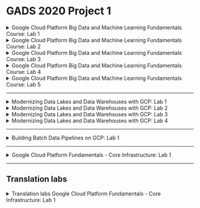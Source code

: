 # GADS 2020 Project 1


<details>
  
  <summary>Google Cloud Platform Big Data and Machine Learning Fundamentals Course: Lab 1</summary>
  
  ![Google Cloud Platform Big Data and Machine Learning Fundamentals Course: Lab 1](./img/BigDataMLFund01.png)

</details>


<details>
  
  <summary>Google Cloud Platform Big Data and Machine Learning Fundamentals Course: Lab 2</summary>
  
  ![Google Cloud Platform Big Data and Machine Learning Fundamentals Course: Lab 2](./img/BigDataMLFund02.png)

</details>


<details>
  
  <summary>Google Cloud Platform Big Data and Machine Learning Fundamentals Course: Lab 3</summary>
  
  ![Google Cloud Platform Big Data and Machine Learning Fundamentals Course: Lab 3](./img/BigDataMLFund03.png)

</details>


<details>
  
  <summary>Google Cloud Platform Big Data and Machine Learning Fundamentals Course: Lab 4</summary>
  
  ![Google Cloud Platform Big Data and Machine Learning Fundamentals Course: Lab 4](./img/BigDataMLFund04.png)

</details>


<details>
  
  <summary>Google Cloud Platform Big Data and Machine Learning Fundamentals Course: Lab 5</summary>
  
  ![Google Cloud Platform Big Data and Machine Learning Fundamentals Course: Lab 5](./img/BigDataMLFund05.png)

</details>


------


<details>
  
  <summary>Modernizing Data Lakes and Data Warehouses with GCP: Lab 1</summary>
  
  ![Modernizing Data Lakes and Data Warehouses with GCP: Lab 1](./img/ModernizingDataLakes_and_DataWarehous_withGCP01.png)

</details>


<details>
  
  <summary>Modernizing Data Lakes and Data Warehouses with GCP: Lab 2</summary>
  
  ![Modernizing Data Lakes and Data Warehouses with GCP: Lab 2](./img/ModernizingDataLakes_and_DataWarehous_withGCP02.png)

</details>



<details>
  
  <summary>Modernizing Data Lakes and Data Warehouses with GCP: Lab 3</summary>
  
  ![Modernizing Data Lakes and Data Warehouses with GCP: Lab 3](./img/ModernizingDataLakes_and_DataWarehous_withGCP03.png)

</details>



<details>
  
  <summary>Modernizing Data Lakes and Data Warehouses with GCP: Lab 4</summary>
  
  ![Modernizing Data Lakes and Data Warehouses with GCP: Lab 4](./img/ModernizingDataLakes_and_DataWarehous_withGCP04.png)

</details>


------


<details>
  
  <summary>Building Batch Data Pipelines on GCP: Lab 1</summary>
  
  ![Building Batch Data Pipelines on GCP: Lab 1](./img/BuildingBatchDataPipelines_onGCP01.png)

</details>


------


<details>
  
  <summary>Google Cloud Platform Fundamentals - Core Infrastructure: Lab 1</summary>
  
  ![Google Cloud Platform Fundamentals - Core Infrastructure: Lab 1](./img/BuildingBatchDataPipelines_onGCP01.png)

</details>


------
  
  
## Translation labs

<details>
  
  <summary>Translation labs Google Cloud Platform Fundamentals - Core Infrastructure: Lab 1</summary>
  
  ```
gcloud config set project qwiklabs-gcp-02-2aa9aef9854f

gcloud compute instances create my-vm-1 \
	--zone=us-central1-a \
	--image-project=debian-cloud \
	--image=debian-9-stretch-v20200902 \
	--tags=http-server 

gcloud compute firewall-rules create default-allow-http \
	--allow tcp:80 \
	--target-tags http-server

gcloud compute instances create my-vm-2 \
	--zone=us-central1-b \
	--image-project=debian-cloud \
	--image=debian-9-stretch-v20200902 \

gcloud compute ssh --zone us-central1-b my-vm-2
	
	ping -c 2 my-vm-1
	sudo ssh my-vm-1
		sudo apt -y install nginx-light 
		curl http://localhost/
		sudo sed -i '/^<h1>.*/a Hello from Fady!' /var/www/html/index.nginx-debian.html
		curl http://localhost/
		exit
	curl http://my-vm-1/
  ```

</details>
